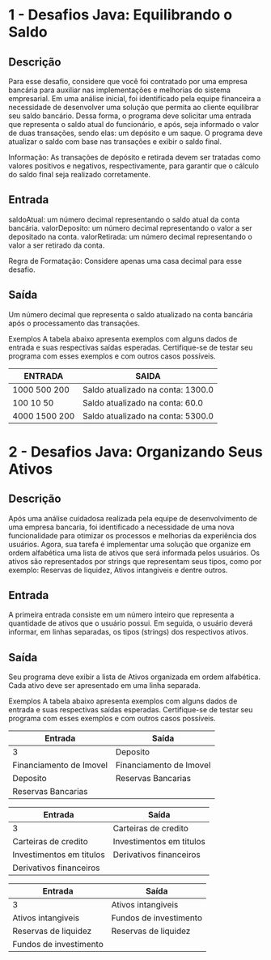 # 1 - Desafios Java: Equilibrando o Saldo
## Descrição
Para esse desafio, considere que você foi contratado por uma empresa bancária para auxiliar nas implementações e melhorias do sistema empresarial. Em uma análise inicial, foi identificado pela equipe financeira a necessidade de desenvolver uma solução que permita ao cliente equilibrar seu saldo bancário. Dessa forma, o programa deve solicitar uma entrada que representa o saldo atual do funcionário, e após, seja informado o valor de duas transações, sendo elas: um depósito e um saque. O programa deve atualizar o saldo com base nas transações e exibir o saldo final.

Informação: As transações de depósito e retirada devem ser tratadas como valores positivos e negativos, respectivamente, para garantir que o cálculo do saldo final seja realizado corretamente.
 

## Entrada
saldoAtual: um número decimal representando o saldo atual da conta bancária.
valorDeposito: um número decimal representando o valor a ser depositado na conta.
valorRetirada: um número decimal representando o valor a ser retirado da conta.

Regra de Formatação: Considere apenas uma casa decimal para esse desafio.

## Saída
 Um número decimal que representa o saldo atualizado na conta bancária após o processamento das transações.

Exemplos
A tabela abaixo apresenta exemplos com alguns dados de entrada e suas respectivas saídas esperadas. Certifique-se de testar seu programa com esses exemplos e com outros casos possíveis.

| ENTRADA       |             SAIDA                            |
|---------------|----------------------------------|
| 1000 500 200  |Saldo atualizado na conta: 1300.0 |
| 100 10 50     |Saldo atualizado na conta: 60.0   |
| 4000 1500 200 |Saldo atualizado na conta: 5300.0 |

# 2 - Desafios Java: Organizando Seus Ativos
## Descrição
Após uma análise cuidadosa realizada pela equipe de desenvolvimento de uma empresa bancaria, foi identificado a necessidade de uma nova funcionalidade para otimizar os processos e melhorias da experiência dos usuários. Agora, sua tarefa é implementar uma solução que organize em ordem alfabética uma lista de ativos que será informada pelos usuários. Os ativos são representados por strings que representam seus tipos, como por exemplo: Reservas de liquidez, Ativos intangiveis e dentre outros.

## Entrada
A primeira entrada consiste em um número inteiro que representa a  quantidade de ativos que o usuário possui. Em seguida, o usuário deverá  informar, em linhas separadas, os tipos (strings) dos respectivos ativos.

## Saída
Seu programa deve exibir a lista de Ativos organizada em ordem alfabética. Cada ativo deve ser apresentado em uma linha separada.

Exemplos
A tabela abaixo apresenta exemplos com alguns dados de entrada e suas respectivas saídas esperadas. Certifique-se de testar seu programa com esses exemplos e com outros casos possíveis.

|         Entrada	        |           Saída          |
| ----------------------- | ------------------------ |
3                         | Deposito                 |
Financiamento de Imovel   | Financiamento de Imovel  |
Deposito                  | Reservas Bancarias       |
Reservas Bancarias        |
 	
|         Entrada	        |           Saída          |
| ----------------------- | ------------------------ |
3                         | Carteiras de credito     |
Carteiras de credito      | Investimentos em titulos |
Investimentos em titulos  | Derivativos financeiros  |
Derivativos financeiros   |

|         Entrada	        |           Saída          |
| ----------------------- | ------------------------ |
3                         | Ativos intangiveis       |
Ativos intangiveis        | Fundos de investimento   |
Reservas de liquidez      | Reservas de liquidez     |
Fundos de investimento	   |


